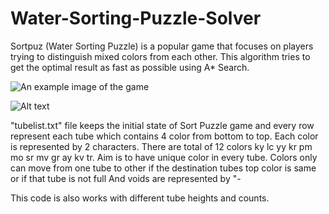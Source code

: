 # Water-Sorting-Puzzle-Solver
Sortpuz (Water Sorting Puzzle) is a popular game that focuses on players trying to distinguish mixed colors from each other. This algorithm tries to get the optimal result as fast as possible using A* Search. 

![An example image of the game](https://github.com/[AlperMumcular]/[Water-Sorting-Puzzle-Solver]/blob/[main]/img.jpg?raw=true)

![Alt text](relative%20path/to/img.jpg?raw=true "An example image of the game")

"tubelist.txt" file keeps the initial state of Sort Puzzle game and every row represent each tube which contains 4 color from bottom to top. Each color is represented by 2 characters. There are total of 12 colors ky lc yy kr pm mo sr mv gr ay kv tr. Aim is to have unique color in every tube. Colors only can move from one tube to other if the destination tubes top color is same or if that tube is not full And voids are represented by "-

This code is also works with different tube heights and counts.
